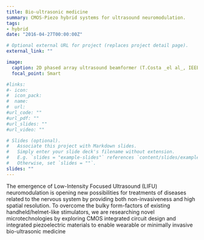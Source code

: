 ```yaml
---
title: Bio-ultrasonic medicine
summary: CMOS-Piezo hybrid systems for ultrasound neuromodulation.
tags:
- hybrid
date: "2016-04-27T00:00:00Z"

# Optional external URL for project (replaces project detail page).
external_link: ""

image:
  caption: 2D phased array ultrasound beamformer (T.Costa _el al_, IEEE CICC 2019)
  focal_point: Smart

#links:
#- icon: 
#  icon_pack:
#  name:
#  url: 
#url_code: ""
#url_pdf: ""
#url_slides: ""
#url_video: ""

# Slides (optional).
#   Associate this project with Markdown slides.
#   Simply enter your slide deck's filename without extension.
#   E.g. `slides = "example-slides"` references `content/slides/example-slides.md`.
#   Otherwise, set `slides = ""`.
slides: ""
---
```


The emergence of Low-Intensity Focused Ultrasound (LIFU) neuromodulation is opening new possibilities for treatments of diseases related to the nervous system by providing both non-invasiveness and high spatial resolution. To overcome the bulky form-factors of existing  handheld/helmet-like stimulators, we are researching novel microtechnologies by exploring CMOS integrated circuit design and integrated piezoelectric materials to enable wearable or minimally invasive bio-ultrasonic medicine
